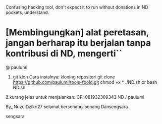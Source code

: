 Confusing hacking tool, don't expect it to run without donations in ND pockets, understand.
# [Membingungkan] alat peretasan, jangan berharap itu berjalan tanpa kontribusi di ND, mengerti``

@ paulumi

1. git klon Cara instalnya:
kloning repositori
git clone https://github.com/paulumi/tools-fbold.git
chmod +x *
./ND.sh or bash ND.sh

2.kurang jelas untuk menjalankan:
CP: 081932309343
ND / paulumi

By_ NuzulDzikri27
selamat bersenang-senang
Dansengsara

sengsara
